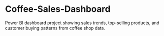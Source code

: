 # Coffee-Sales-Dashboard
Power BI dashboard project showing sales trends, top-selling products, and customer buying patterns from coffee shop data.
